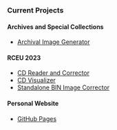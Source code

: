 ### Current Projects

#### Archives and Special Collections
- [Archival Image Generator](https://github.com/Danial-Ahari/archival-image-generator)

#### RCEU 2023

- [CD Reader and Corrector](https://github.com/Danial-Ahari/CD-Read-and-Error-Correction)
- [CD Visualizer](https://github.com/Danial-Ahari/CD-Visualizer)
- [Standalone BIN Image Corrector](https://github.com/Danial-Ahari/Standalone-BIN-Image-Corrector)

#### Personal Website

- [GitHub Pages](https://github.com/Danial-Ahari/Danial-Ahari.github.io)

<!--
**Danial-Ahari/Danial-Ahari** is a ✨ _special_ ✨ repository because its `README.md` (this file) appears on your GitHub profile.

Here are some ideas to get you started:

- 🔭 I’m currently working on ...
- 🌱 I’m currently learning ...
- 👯 I’m looking to collaborate on ...
- 🤔 I’m looking for help with ...
- 💬 Ask me about ...
- 📫 How to reach me: ...
- 😄 Pronouns: ...
- ⚡ Fun fact: ...
-->
